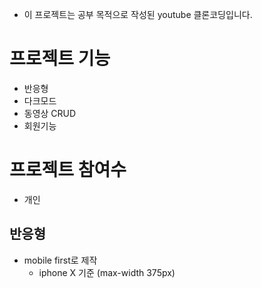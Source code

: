 * 이 프로젝트는 공부 목적으로 작성된 youtube 클론코딩입니다.

# 프로젝트 기능
- 반응형
- 다크모드
- 동영상 CRUD
- 회원기능

# 프로젝트 참여수
- 개인

## 반응형
- mobile first로 제작
  - iphone X 기준 (max-width 375px)